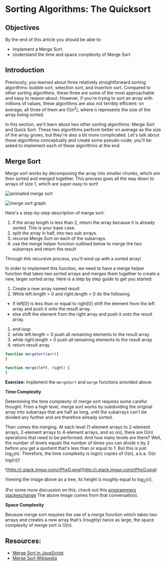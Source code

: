 # Sorting Algorithms: The Quicksort

## Objectives

By the end of this article you should be able to:

- Implement a Merge Sort.
- Understand the time and space complexity of Merge Sort

## Introduction

Previously, you learned about three relatively straightforward sorting algorithms: bubble sort, selection sort, and insertion sort. Compared to other sorting algorithms, these three are some of the most approachable and easy to reason about. However, if you're trying to sort an array with millions of values, these algorithms are also not terribly efficient: on average, all three of them are O(n<sup>2</sup>), where n represents the size of the array being sorted.

In this section, we'll learn about two other sorting algorithms: Merge Sort and Quick Sort. These two algorithms perform better on average as the size of the array grows, but they're also a bit more complicated. Let's talk about these algorithms conceptually and create some pseudo-code; you'll be asked to implement each of these algorithms at the end.

## Merge Sort

Merge sort works by decomposing the array into smaller chunks, which are then sorted and merged together. This process goes all the way down to arrays of size 1, which are super easy to sort!

![animated merge sort](https://students-gschool-production.s3.amazonaws.com/uploads/asset/file/172/mergesort.gif)

![merge sort graph](https://upload.wikimedia.org/wikipedia/commons/e/e6/Merge_sort_algorithm_diagram.svg)

Here's a step-by-step description of merge sort:

1. if the array length is less than 2, return the array because it is already sorted. This is your base case.
1. split the array in half, into two sub arrays.
1. recurse Merge Sort on each of the subarrays.
1. use the merge helper function outlined below to merge the two subarrays and return the result

Through this recursive process, you'll wind up with a sorted array!

In order to implement this function, we need to have a merge helper function that takes two sorted arrays and merges them together to create a new, larger sorted array. Here is a step by step guide to get you started:

1. Create a new array named result
1. While left.length > 0 and right.length > 0 do the following
- If left[0] is less than or equal to right[0] shift the element from the left array and push it onto the result array.
- else shift the element from the right array and push it onto the result array.
1. end loop
1. while left.length > 0 push all remaining elements to the result array
1. while right.length > 0 push all remaining elements to the result array
1. return result array

```javascript
function mergeSort(arr){
}

function merge(left, right) {
}
```

**Exercise:** Implement the `mergeSort` and `merge` functions provided above.


**Time Complexity**

Determining the time complexity of merge sort requires some careful thought. From a high level, merge sort works by subdividing the original array into subarrays that are half as long, until the subarrays can't be divided any further and are therefore already sorted.

Then comes the merging. At each level (1-element arrays to 2-element arrays, 2-element arrays to 4-element arrays, and so on), there are O(n) operations that need to be performed. And how many levels are there? Well, the number of levels equals the number of times you can divide n by 2 before you get a quotient that's less than or equal to 1. But this is just log<sub>2</sub>(n). Therefore, the time complexity is log(n) copies of O(n), a.k.a. O(n log(n))!

![http://i.stack.imgur.com/rPhxO.png](http://i.stack.imgur.com/rPhxO.png)

Viewing the image above as a tree, its height is roughly equal to log<sub>2</sub>(n).

(For some more discussion on this, check out this [programmers stackexchange](http://programmers.stackexchange.com/questions/297160/why-is-mergesort-olog-n) The above image comes from that conversation).

**Space Complexity**

Because merge sort requires the use of a merge function which takes two arrays and creates a new array that's (roughly) twice as large, the space complexity of merge sort is O(n).

## Resources:

- [Merge Sort in JavaScript](http://www.nczonline.net/blog/2012/10/02/computer-science-and-javascript-merge-sort/)
- [Merge Sort Wikipedia](https://en.wikipedia.org/wiki/Merge_sort)
